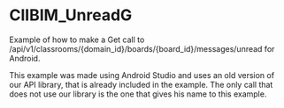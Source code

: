 ClIBIM_UnreadG
===================

Example of how to make a Get call to /api/v1/classrooms/{domain_id}/boards/{board_id}/messages/unread for Android.

This example was made using Android Studio and uses an old version of our API library, that is already included in the example. The only call that does not use our library is the one that gives his name to this example.



